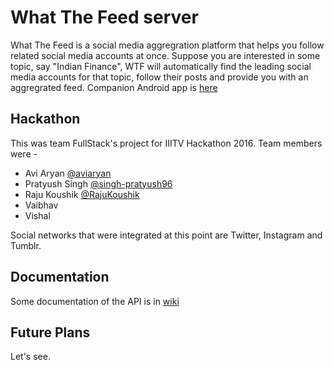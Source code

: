 # What The Feed server

What The Feed is a social media aggregration platform that helps you follow related social media accounts at once. Suppose you are interested in some topic, say "Indian Finance", WTF will automatically find the leading social media accounts for that topic, follow their posts and provide you with an aggregrated feed. Companion Android app is [here](https://github.com/iiitv/hackathon-fullstack-app)


## Hackathon

This was team FullStack's project for IIITV Hackathon 2016. Team members were - 
* Avi Aryan [@aviaryan](https://github.com/aviaryan)
* Pratyush Singh [@singh-pratyush96](https://github.com/singh-pratyush96)
* Raju Koushik [@RajuKoushik](https://github.com/RajuKoushik)
* Vaibhav
* Vishal

Social networks that were integrated at this point are Twitter, Instagram and Tumblr.


## Documentation

Some documentation of the API is in [wiki](https://github.com/iiitv/hackathon-fullstack-server/wiki)


## Future Plans

Let's see.